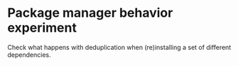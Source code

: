 # Package manager behavior experiment

Check what happens with deduplication when (re)installing a set of different dependencies.
